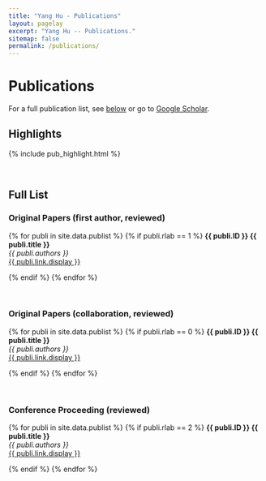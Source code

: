 ```yaml
---
title: "Yang Hu - Publications"
layout: pagelay
excerpt: "Yang Hu -- Publications."
sitemap: false
permalink: /publications/
---
```



# Publications

For a full publication list, see [below](#full-list) or go to [Google Scholar](https://scholar.google.com/citations?user=UEhDbhMAAAAJ&hl=en).

## Highlights

{% include pub_highlight.html %}

<p> &nbsp; </p>


## Full List
### Original Papers (first author, reviewed)

{% for publi in site.data.publist %}
{% if publi.rlab == 1 %}
<b> {{ publi.ID }} {{ publi.title }} </b><br>
<em> {{ publi.authors }} </em><br /> <a href="{{ publi.link.url }}">{{ publi.link.display }}</a>

{% endif %}
{% endfor %}

<p> &nbsp; </p>

### Original Papers (collaboration, reviewed)

{% for publi in site.data.publist %}
{% if publi.rlab == 0 %}
<b> {{ publi.ID }} {{ publi.title }} </b><br>
<em> {{ publi.authors }} </em><br /> <a href="{{ publi.link.url }}">{{ publi.link.display }}</a>

{% endif %}
{% endfor %}

<p> &nbsp; </p>

### Conference Proceeding (reviewed)

{% for publi in site.data.publist %}
{% if publi.rlab == 2 %}
<b> {{ publi.ID }} {{ publi.title }} </b><br>
<em> {{ publi.authors }} </em><br /> <a href="{{ publi.link.url }}">{{ publi.link.display }}</a>

{% endif %}
{% endfor %}

<p> &nbsp; </p>
